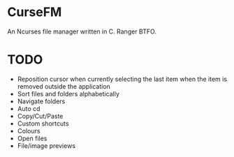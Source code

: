# CurseFM

An Ncurses file manager written in C. Ranger BTFO.

# TODO

- Reposition cursor when currently selecting the last item when the item is removed outside the application
- Sort files and folders alphabetically
- Navigate folders
- Auto cd
- Copy/Cut/Paste
- Custom shortcuts
- Colours
- Open files
- File/image previews
